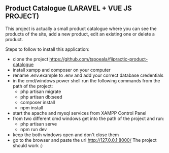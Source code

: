<h2>Product Catalogue (LARAVEL + VUE JS PROJECT)</h2>
This project is actually a small product catalogue where you can see the products of the site, 
add a new product, edit an existing one or delete a product.

Steps to follow to install this application:
- clone the project https://github.com/tspoeala/fiipractic-product-catalogue
- install xampp and composer on your computer
- rename .env.example to .env and add your correct database credentials
- in the cmd/windows power shell run the following commands from the path of the project:
    - php artisan migrate
    - php artisan db:seed
    - composer install
    - npm install
- start the apache and mysql services from XAMPP Control Panel
- from two different cmd windows get into the path of the project and run:
    - php artisan serve
    - npm run dev
- keep the both windows open and don't close them
- go to the browser and paste the url http://127.0.0.1:8000/
The project should work :)
